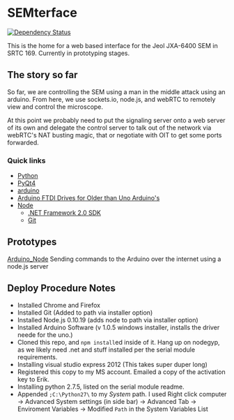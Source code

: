 SEMterface
==========

[![Dependency Status](https://gemnasium.com/bcomnes/SEMterface.png)](https://gemnasium.com/bcomnes/SEMterface)

This is the home for a web based interface for the Jeol JXA-6400 SEM in SRTC 169.  Currently in prototyping stages.

## The story so far

So far, we are controlling the SEM using a man in the middle attack using an arduino.  From here, we use sockets.io, node.js, and webRTC to remotely view and control the microscope. 

At this point we probably need to put the signaling server onto a web server of its own and delegate the control server to talk out of the network via webRTC's NAT busting magic, that or negotiate with OIT to get some ports forwarded.

### Quick links
- [Python](http://www.python.org/)
- [PyQt4](http://www.riverbankcomputing.co.uk/software/pyqt/download)
- [arduino](http://arduino.cc/en/main/software)
- [Arduino FTDI Drives for Older than Uno Arduino's](http://www.ftdichip.com/Drivers/VCP.htm)
- [Node](http://nodejs.org/)
    - [.NET Framework 2.0 SDK](http://www.microsoft.com/en-us/download/details.aspx?id=19988)
    - [Git](http://git-scm.com/)

## Prototypes
[Arduino_Node](http://brandontilley.com/2012/03/02/controlling-an-arduino-from-nodejs.html) Sending commands to the Arduino over the internet using a node.js server

## Deploy Procedure Notes

- Installed Chrome and Firefox
- Installed Git (Added to path via installer option)
- Installed Node.js 0.10.19 (adds node to path via installer option)
- Installed Arduino Software (v 1.0.5 windows installer, installs the driver neede for the uno.)
- Cloned this repo, and `npm install`ed inside of it.  Hang up on nodegyp, as we likely need .net and stuff installed per the serial module requirements.
- Installing visual studio express 2012 (This takes super duper long)
- Registered this copy to my MS account.  Emailed a copy of the activation key to Erik.
- Installing python 2.7.5, listed on the serial module readme.
- Appended `;C:\Python27\` to my *System* path.  I used Right click computer -> Advanced System settings (in side bar) -> Advanced Tab -> Enviroment Variables -> Modified `Path` in the System Variables List


